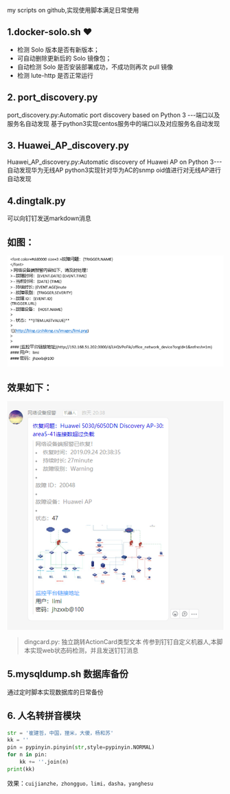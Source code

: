 my scripts on github,实现使用脚本满足日常使用

## 1.docker-solo.sh ❤️ 
* 检测 Solo 版本是否有新版本；
* 可自动删除更新后的 Solo 镜像包；
* 自动检测 Solo 是否安装部署成功，不成功则再次 pull 镜像
* 检测 lute-http 是否正常运行


## 2. port_discovery.py
port_discovery.py:Automatic port discovery based on Python 3 ---端口以及服务名自动发现
基于python3实现centos服务中的端口以及对应服务名自动发现

## 3. Huawei_AP_discovery.py
Huawei_AP_discovery.py:Automatic discovery of Huawei AP on Python 3---自动发现华为无线AP
python3实现针对华为AC的snmp oid值进行对无线AP进行自动发现


## 4.dingtalk.py
可以向钉钉发送markdown消息

## 如图：

![](https://github.com/cuijianzhe/discover_server/blob/master/img/action.png)

## 效果如下：
![](https://github.com/cuijianzhe/discover_server/blob/master/img/cccc.png)
> dingcard.py: 独立跳转ActionCard类型文本 传参到钉钉自定义机器人,本脚本实现web状态码检测，并且发送钉钉消息
## 5.mysqldump.sh 数据库备份
通过定时脚本实现数据库的日常备份

## 6. 人名转拼音模块
```python
str = '崔建哲，中国，狸米，大傻，杨和苏'
kk = ''
pin = pypinyin.pinyin(str,style=pypinyin.NORMAL)
for n in pin:
    kk += ''.join(n)
print(kk)
```
效果：`cuijianzhe，zhongguo，limi，dasha，yanghesu`
